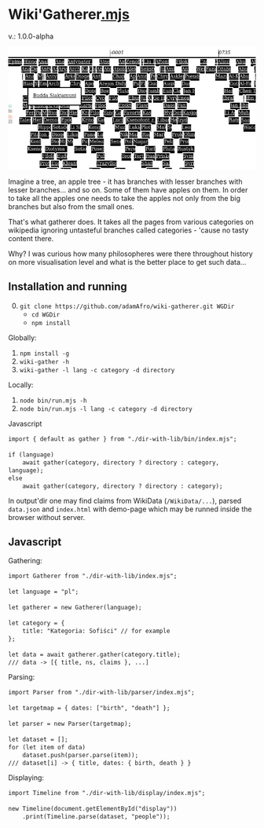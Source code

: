 Wiki'Gatherer[.mjs](https://github.com/adamAfro/wiki-gatherer/blob/master/index.mjs)
===================

v.: 1.0.0-alpha

![A place for a screenshot](assets/timeline-screenshot.jpeg)

Imagine a tree, an apple tree - it has branches with lesser branches with lesser branches...
and so on. Some of them have apples on them. In order to take all the apples one needs
to take the apples not only from the big branches but also from the small ones.

That's what gatherer does. It takes all the pages from various categories on wikipedia
ignoring untasteful branches called categories - 'cause no tasty content there.

Why? I was curious how many philosopheres were there throughout history on more visualisation
level and what is the better place to get such data...



Installation and running
------------------------

0. `git clone https://github.com/adamAfro/wiki-gatherer.git WGDir`
    - `cd WGDir`
    - `npm install`

Globally:
1. `npm install -g`
2. `wiki-gather -h`
3. `wiki-gather -l lang -c category -d directory`

Locally:
1. `node bin/run.mjs -h`
2. `node bin/run.mjs -l lang -c category -d directory`

Javascript
```JS
import { default as gather } from "./dir-with-lib/bin/index.mjs";

if (language)
    await gather(category, directory ? directory : category, language);
else
    await gather(category, directory ? directory : category);
```

In output'dir one may find claims from WikiData (`/WikiData/...`), parsed `data.json` and
`index.html` with demo-page which may be runned inside the browser without server.



Javascript
----------

Gathering:
```JS
import Gatherer from "./dir-with-lib/index.mjs";

let language = "pl";

let gatherer = new Gatherer(language);

let category = {
    title: "Kategoria: Sofiści" // for example
};

let data = await gatherer.gather(category.title);
/// data -> [{ title, ns, claims }, ...]
```

Parsing:
```JS
import Parser from "./dir-with-lib/parser/index.mjs";

let targetmap = { dates: ["birth", "death"] };

let parser = new Parser(targetmap);

let dataset = [];
for (let item of data)
    dataset.push(parser.parse(item));
/// dataset[i] -> { title, dates: { birth, death } }
```

Displaying:
```JS
import Timeline from "./dir-with-lib/display/index.mjs";

new Timeline(document.getElementById("display"))
    .print(Timeline.parse(dataset, "people"));
```
